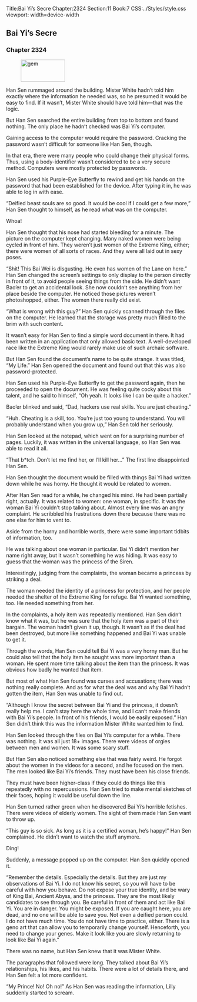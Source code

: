 Title:Bai Yi’s Secre 
Chapter:2324 
Section:11 
Book:7 
CSS:../Styles/style.css 
viewport: width=device-width
  
## Bai Yi’s Secre
### Chapter 2324 
<figure>
	<img src="../Images/gem.gif" alt="gem" id="gem" width="120" height="60" />
</figure>
  

  
  Han Sen rummaged around the building. Mister White hadn’t told him exactly where the information he needed was, so he presumed it would be easy to find. If it wasn’t, Mister White should have told him—that was the logic.

But Han Sen searched the entire building from top to bottom and found nothing. The only place he hadn’t checked was Bai Yi’s computer.

Gaining access to the computer would require the password. Cracking the password wasn’t difficult for someone like Han Sen, though.

In that era, there were many people who could change their physical forms. Thus, using a body-identifier wasn’t considered to be a very secure method. Computers were mostly protected by passwords.

Han Sen used his Purple-Eye Butterfly to rewind and get his hands on the password that had been established for the device. After typing it in, he was able to log in with ease.

“Deified beast souls are so good. It would be cool if I could get a few more,” Han Sen thought to himself, as he read what was on the computer.

Whoa!

Han Sen thought that his nose had started bleeding for a minute. The picture on the computer kept changing. Many naked women were being cycled in front of him. They weren’t just women of the Extreme King, either; there were women of all sorts of races. And they were all laid out in sexy poses.

“Shit! This Bai Wei is disgusting. He even has women of the Lane on here.” Han Sen changed the screen’s settings to only display to the person directly in front of it, to avoid people seeing things from the side. He didn’t want Bao’er to get an accidental look. She now couldn’t see anything from her place beside the computer. He noticed those pictures weren’t photoshopped, either. The women there really did exist.

“What is wrong with this guy?” Han Sen quickly scanned through the files on the computer. He learned that the storage was pretty much filled to the brim with such content.

It wasn’t easy for Han Sen to find a simple word document in there. It had been written in an application that only allowed basic text. A well-developed race like the Extreme King would rarely make use of such archaic software.

But Han Sen found the document’s name to be quite strange. It was titled, “My Life.” Han Sen opened the document and found out that this was also password-protected.

Han Sen used his Purple-Eye Butterfly to get the password again, then he proceeded to open the document. He was feeling quite cocky about this talent, and he said to himself, “Oh yeah. It looks like I can be quite a hacker.”

Bao’er blinked and said, “Dad, hackers use real skills. You are just cheating.”

“Huh. Cheating is a skill, too. You’re just too young to understand. You will probably understand when you grow up,” Han Sen told her seriously.

Han Sen looked at the notepad, which went on for a surprising number of pages. Luckily, it was written in the universal language, so Han Sen was able to read it all.

“That b*tch. Don’t let me find her, or I’ll kill her…” The first line disappointed Han Sen.

Han Sen thought the document would be filled with things Bai Yi had written down while he was horny. He thought it would be related to women.

After Han Sen read for a while, he changed his mind. He had been partially right, actually. It was related to women: one woman, in specific. It was the woman Bai Yi couldn’t stop talking about. Almost every line was an angry complaint. He scribbled his frustrations down there because there was no one else for him to vent to.

Aside from the horny and horrible words, there were some important tidbits of information, too.

He was talking about one woman in particular. Bai Yi didn’t mention her name right away, but it wasn’t something he was hiding. It was easy to guess that the woman was the princess of the Siren.

Interestingly, judging from the complaints, the woman became a princess by striking a deal.

The woman needed the identity of a princess for protection, and her people needed the shelter of the Extreme King for refuge. Bai Yi wanted something, too. He needed something from her.

In the complaints, a holy item was repeatedly mentioned. Han Sen didn’t know what it was, but he was sure that the holy item was a part of their bargain. The woman hadn’t given it up, though. It wasn’t as if the deal had been destroyed, but more like something happened and Bai Yi was unable to get it.

Through the words, Han Sen could tell Bai Yi was a very horny man. But he could also tell that the holy item he sought was more important than a woman. He spent more time talking about the item than the princess. It was obvious how badly he wanted that item.

But most of what Han Sen found was curses and accusations; there was nothing really complete. And as for what the deal was and why Bai Yi hadn’t gotten the item, Han Sen was unable to find out.

“Although I know the secret between Bai Yi and the princess, it doesn’t really help me. I can’t stay here the whole time, and I can’t make friends with Bai Yi’s people. In front of his friends, I would be easily exposed.” Han Sen didn’t think this was the information Mister White wanted him to find.

Han Sen looked through the files on Bai Yi’s computer for a while. There was nothing. It was all just 18+ images. There were videos of orgies between men and women. It was some scary stuff.

But Han Sen also noticed something else that was fairly weird. He forgot about the women in the videos for a second, and he focused on the men. The men looked like Bai Yi’s friends. They must have been his close friends.

They must have been higher-class if they could do things like this repeatedly with no repercussions. Han Sen tried to make mental sketches of their faces, hoping it would be useful down the line.

Han Sen turned rather green when he discovered Bai Yi’s horrible fetishes. There were videos of elderly women. The sight of them made Han Sen want to throw up.

“This guy is so sick. As long as it is a certified woman, he’s happy!” Han Sen complained. He didn’t want to watch the stuff anymore.

Ding!

Suddenly, a message popped up on the computer. Han Sen quickly opened it.

“Remember the details. Especially the details. But they are just my observations of Bai Yi. I do not know his secret, so you will have to be careful with how you behave. Do not expose your true identity, and be wary of King Bai, Ancient Abyss, and the princess. They are the most likely candidates to see through you. Be careful in front of them and act like Bai Yi. You are in danger. You might be exposed. If you are caught here, you are dead, and no one will be able to save you. Not even a deified person could. I do not have much time. You do not have time to practice, either. There is a geno art that can allow you to temporarily change yourself. Henceforth, you need to change your genes. Make it look like you are slowly returning to look like Bai Yi again.”

There was no name, but Han Sen knew that it was Mister White.

The paragraphs that followed were long. They talked about Bai Yi’s relationships, his likes, and his habits. There were a lot of details there, and Han Sen felt a lot more confident.

“My Prince! No! Oh no!” As Han Sen was reading the information, Lilly suddenly started to scream.
